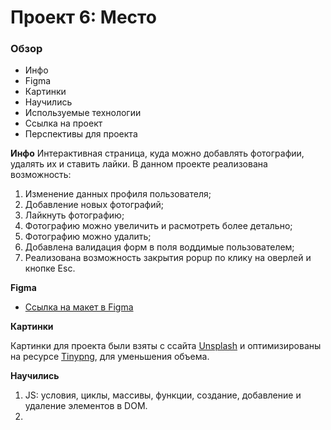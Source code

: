 # Проект 6: Место

### Обзор

* Инфо
* Figma
* Картинки
* Научились
* Используемые технологии
* Ссылка на проект
* Перспективы для проекта

**Инфо**
Интерактивная страница, куда можно добавлять фотографии, удалять их и ставить лайки.
В данном проекте реализована возможность:
1. Изменение данных профиля пользователя;
2. Добавление новых фотографий;
3. Лайкнуть фотографию;
4. Фотографию можно увеличить и расмотреть более детально;
5. Фотографию можно удалить;
6. Добавлена валидация форм в поля воддимые пользователем;
7. Реализована возможность закрытия popup по клику на оверлей и кнопке Esc.

**Figma**

* [Ссылка на макет в Figma](https://www.figma.com/file/2cn9N9jSkmxD84oJik7xL7/JavaScript.-Sprint-4?node-id=0%3A1)

**Картинки**

Картинки для проекта были взяты с ссайта [Unsplash](https://unsplash.com/) и оптимизированы на ресурсе [Tinypng](https://tinypng.com/), для уменьшения объема.

**Научились**

1. JS: условия, циклы, массивы, функции, создание, добавление и удаление элементов в DOM.
2. <template> элементы для динамического добавления контента.
3. Валидация форм.

**Используемые технологии**

1. HTML5
2. CSS 3 (Flex, Grid Layout)
3. JavaScript ES2015
4. Адаптивная вёрстка

**Ссылки на проект**

1. [Ссылка на репозиторий в Github](https://github.com/maksim-moryakov/mesto/tree/main)
2. [Ссылка на опубликованный проект](https://maksim-moryakov.github.io/mesto/)

**Перспекивы проекта**

1. Интеграция с бэкэндом для возможности сохранения внесенных изменений;
2. Возможность хранения нескольких профилей пользователей;
